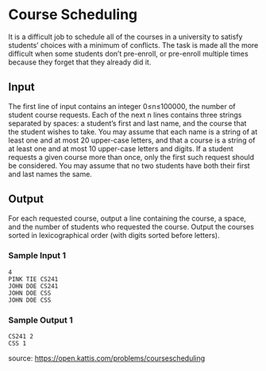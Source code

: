 # Course Scheduling
It is a difficult job to schedule all of the courses in a university to satisfy students’ choices with a minimum of conflicts. The task is made all the more difficult when some students don’t pre-enroll, or pre-enroll multiple times because they forget that they already did it.

## Input
The first line of input contains an integer 0≤n≤100000, the number of student course requests. Each of the next n lines contains three strings separated by spaces: a student’s first and last name, and the course that the student wishes to take. You may assume that each name is a string of at least one and at most 20 upper-case letters, and that a course is a string of at least one and at most 10 upper-case letters and digits. If a student requests a given course more than once, only the first such request should be considered. You may assume that no two students have both their first and last names the same.

## Output
For each requested course, output a line containing the course, a space, and the number of students who requested the course. Output the courses sorted in lexicographical order (with digits sorted before letters).

### Sample Input 1
```
4
PINK TIE CS241
JOHN DOE CS241
JOHN DOE CSS
JOHN DOE CSS
```

### Sample Output 1
```
CS241 2
CSS 1
```

source: https://open.kattis.com/problems/coursescheduling
